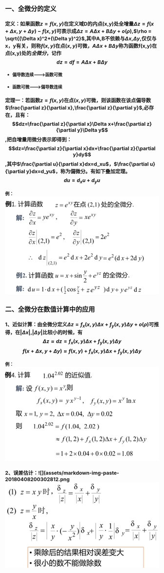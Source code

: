 ## 一、全微分的定义
### 定义：如果函数$z=f(x,y)$在定义域D的内点(x,y)处全增量$\Delta z=f(x+\Delta x,y+\Delta y)-f(x,y)$可表示成$\Delta z =A\Delta x+B \Delta y+o(\rho)$,$\rho = \sqrt{(\Delta x)^2+(\Delta y)^2}$,其中A,B不依赖与$\Delta x$,$\Delta y$,仅仅与x，y有关，则称$f(x,y)$在点$(x,y)$可微，$A\Delta x+B\Delta y$称为函数f(x,y)在点(x,y)处的*全微分*，记作$$dz=df=A\Delta x+B\Delta y$$
- #### 偏导数连续--->函数可微
- #### 函数可微--->偏导数连续

### 定理一：若函数$z=f(x,y)$在点$(x,y)$可微，则该函数在该点偏导数$\frac{\partial z}{\partial x},\frac{\partial z}{\partial y}$,必存在，且有：$$dz=\frac{\partial z}{\partial x}\Delta x+\frac{\partial z}{\partial y}\Delta y$$,把自增量用微分表示即得到：$$dz=\frac{\partial z}{\partial x}dx+\frac{\partial z}{\partial y}dy$$,其中$\frac{\partial u}{\partial x}dx=d_xu$，$\frac{\partial u}{\partial y}dx=d_yu$，称为偏微分。有如下叠加定理。$$du=d_xu+d_yu$$

#### 例：![](assets/markdown-img-paste-20180408194650415.png)


## 二、全微分在数值计算中的应用
### 1、近似计算：由全微分定义$\Delta z =f_x(x,y)\Delta x+f_y(x,y)\Delta y+o(\rho)$可推得，在$|\Delta x|$,$|\Delta y |$比较小的时候，有$$\Delta z \approx dz=f_x(x,y)\Delta x+f_y(x,y)\Delta y$$ $$f(x+\Delta x,y+\Delta y)\approx f(x,y)+f_x(x,y)\Delta x +f_y(x,y)\Delta y$$

#### 例：![](assets/markdown-img-paste-20180408195613762.png)


### 2、误差估计：![](assets/markdown-img-paste-20180408200302812.png![](assets/markdown-img-paste-20180408200330403.png)
